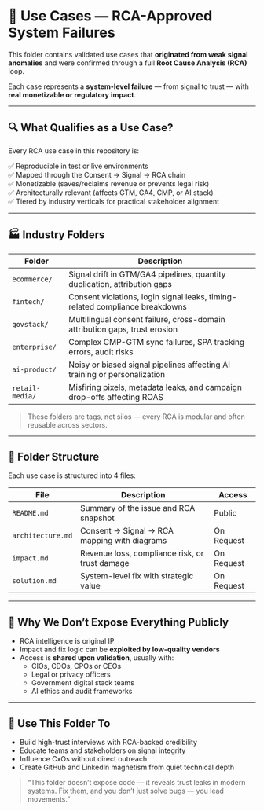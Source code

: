 # 🧩 Use Cases — RCA-Approved System Failures

This folder contains validated use cases that **originated from weak signal anomalies** and were confirmed through a full **Root Cause Analysis (RCA)** loop.

Each case represents a **system-level failure** — from signal to trust — with **real monetizable or regulatory impact**.

---

## 🔍 What Qualifies as a Use Case?

Every RCA use case in this repository is:

✅ Reproducible in test or live environments  
✅ Mapped through the Consent → Signal → RCA chain  
✅ Monetizable (saves/reclaims revenue or prevents legal risk)  
✅ Architecturally relevant (affects GTM, GA4, CMP, or AI stack)  
✅ Tiered by industry verticals for practical stakeholder alignment

---

## 🏭 Industry Folders

| Folder            | Description                                                        |
|-------------------|--------------------------------------------------------------------|
| `ecommerce/`       | Signal drift in GTM/GA4 pipelines, quantity duplication, attribution gaps |
| `fintech/`         | Consent violations, login signal leaks, timing-related compliance breakdowns |
| `govstack/`        | Multilingual consent failure, cross-domain attribution gaps, trust erosion |
| `enterprise/`      | Complex CMP-GTM sync failures, SPA tracking errors, audit risks     |
| `ai-product/`      | Noisy or biased signal pipelines affecting AI training or personalization |
| `retail-media/`    | Misfiring pixels, metadata leaks, and campaign drop-offs affecting ROAS |

> These folders are tags, not silos — every RCA is modular and often reusable across sectors.

---

## 📁 Folder Structure

Each use case is structured into 4 files:

| File            | Description                                      | Access     |
|-----------------|--------------------------------------------------|------------|
| `README.md`     | Summary of the issue and RCA snapshot            | Public     |
| `architecture.md` | Consent → Signal → RCA mapping with diagrams   | On Request |
| `impact.md`     | Revenue loss, compliance risk, or trust damage   | On Request |
| `solution.md`   | System-level fix with strategic value            | On Request |

---

## 🔐 Why We Don’t Expose Everything Publicly

- RCA intelligence is original IP
- Impact and fix logic can be **exploited by low-quality vendors**
- Access is **shared upon validation**, usually with:
  - CIOs, CDOs, CPOs or CEOs
  - Legal or privacy officers
  - Government digital stack teams
  - AI ethics and audit frameworks

---

## 🧠 Use This Folder To

- Build high-trust interviews with RCA-backed credibility
- Educate teams and stakeholders on signal integrity
- Influence CxOs without direct outreach
- Create GitHub and LinkedIn magnetism from quiet technical depth

> “This folder doesn’t expose code — it reveals trust leaks in modern systems. Fix them, and you don’t just solve bugs — you lead movements.”